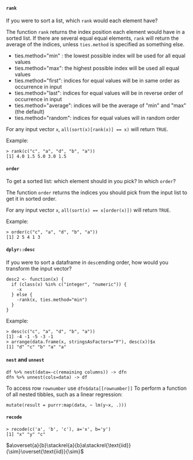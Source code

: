 #### `rank`
If you were to sort a list, which `rank` would each element have?

The function `rank` returns the index position each element would have in a sorted list. If there are several equal equal elements, `rank` will return the average of the indices, unless `ties.method` is specified as something else.

* ties.method="min" : the lowest possible index will be used for all equal values
* ties.method="max": the highest possible index will be used all equal values
* ties.method="first": indices for equal values will be in same order as occurrence in input
* ties.method="last": indices for equal values will be in reverse order of occurrence in input
* ties.method="average": indices will be the average of "min" and "max" (the default)
* ties.method="random": indices for equal values will in random order

For any input vector `x`, `all(sort(x)[rank(x)] == x)` will return `TRUE`.

Example:
```
> rank(c("c", "a", "d", "b", "a"))
[1] 4.0 1.5 5.0 3.0 1.5
``` 

#### `order`
To get a sorted list: which element should in you pick? In which `order`? 

The function `order` returns the indices you should pick from the input list to get it in sorted order.

For any input vector `x`, `all(sort(x) == x[order(x)])` will return `TRUE`.

Example:
```
> order(c("c", "a", "d", "b", "a"))
[1] 2 5 4 1 3
```

#### `dplyr::desc`
If you were to sort a dataframe in `desc`ending order, how would you transform the input vector?
```
desc2 <- function(x) { 
  if (class(x) %in% c("integer", "numeric")) {
    -x
  } else { 
    -rank(x, ties.method="min")
  }
}
```
Example:
```
> desc(c("c", "a", "d", "b", "a"))
[1] -4 -1 -5 -3 -1
> arrange(data.frame(x, stringsAsFactors="F"), desc(x))$x
[1] "d" "c" "b" "a" "a"
```
#### `nest` and `unnest`
```
df %>% nest(data=-c(remaining columns)) -> dfn
dfn %>% unnest(cols=data) -> df
```
To access row `rownumber` use `dfn$data[[rownumber]]`
To perform a function of all nested tibbles, such as a linear regression: 
```
mutate(result = purrr:map(data, ~ lm(y~x, .)))
```

#### `recode`
```
> recode(c('a', 'b', 'c'), a='x', b='y')
[1] "x" "y" "c"
```
$a\overset{a}{b}\stackrel{a}{b}a\stackrel{\text{iid}}{\sim}\overset{\text{iid}}{\sim}$

<!--stackedit_data:
eyJoaXN0b3J5IjpbLTEwNTU2MjIwNzUsLTI0MjQwNjc3MSwtMz
I5NDA5MjMwLC00OTQwMTIxMzIsMTUzNTMxNzQyNywxMzQyNzY3
MDI0LC03MDcyMjc5MDAsLTE0MDQyMTAyMTEsNzI1MTUwMzk0LC
00Mzc5NTM3NjAsMTM1Mjc5NjU3MSwtOTIzNzU4NTQsLTI4ODY4
NzA4OCwxMTk2NzM3Njg2LC0xMjA4OTkyODcwLDE3NDQ4OTU1Mz
YsLTE2OTc1MDYzMzUsMTU1OTM5MjYyNywtNjI4MjkxNzk1LC0x
MzYwNzU3MTM2XX0=
-->